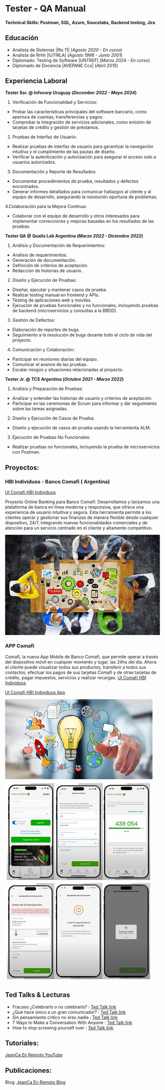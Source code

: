 # Tester - QA Manual

#### Technical Skills: Postman, SQL, Azure, Soucelabs, Backend testing, Jira

## Educación
- Analista de Sistemas |Ifts 11| (_Agosto 2020 - En curso_)
- Analista de Rrhh |IUTIRLA| (_Agosto 1996 - Junio 2001_)							       		
- Diplomado: Testing de Software |UNTREF| (_Marzo 2024 - En curso_)
- Diplomado de Docencia |AVEPANE Ccs| (_Abril 2015_) 			        		

## Experiencia Laboral
**Tester Ssr. @ Infocorp Uruguay (_December 2022 - Mayo 2024_)**
1. Verificación de Funcionalidad y Servicios:
- Probar las características principales del software bancario, como apertura de cuentas, transferencias y pagos.
- Comprobar la integración de servicios adicionales, como emisión de tarjetas de crédito y gestión de préstamos.

2. Pruebas de Interfaz de Usuario:
- Realizar pruebas de interfaz de usuario para garantizar la navegación intuitiva y el cumplimiento de las pautas de diseño.
- Verificar la autenticación y autorización para asegurar el acceso solo a usuarios autorizados.

3. Documentación y Reporte de Resultados:
- Documentar procedimientos de prueba, resultados y defectos encontrados.
- Generar informes detallados para comunicar hallazgos al cliente y al equipo de desarrollo, asegurando la resolución oportuna de problemas.

4.Colaboración para la Mejora Continua:
- Colaborar con el equipo de desarrollo y otros interesados para implementar correcciones y mejoras basadas en los resultados de las pruebas.

**Tester QA @ Qualis Lab Argentina (_Marzo 2022 - Diciembre 2022_)**
1. Análisis y Documentación de Requerimientos:
- Análisis de requerimientos.
- Generación de documentación.
- Definición de criterios de aceptación.
- Redacción de historias de usuario.

2. Diseño y Ejecución de Pruebas:
- Diseñar, ejecutar y mantener casos de prueba.
- Realizar testing manual en frontend y APIs.
- Testing de aplicaciones web y móviles.
- Ejecución de pruebas funcionales y no funcionales, incluyendo pruebas de backend (microservicios y consultas a la BBDD).

3. Gestión de Defectos:
- Elaboración de reportes de bugs.
- Seguimiento a la resolución de bugs durante todo el ciclo de vida del proyecto.

4. Comunicación y Colaboración:
- Participar en reuniones diarias del equipo.
- Comunicar el avance de las pruebas.
- Escalar riesgos y situaciones relacionadas al proyecto.

**Tester Jr. @ TCS Argentina (_Octubre 2021 - Marzo 2022_)**
1. Análisis y Preparación de Pruebas:
- Analizar y entender las historias de usuario y criterios de aceptación.
- Participar en las ceremonias de Scrum para informar y dar seguimiento sobre las tareas asignadas.

2. Diseño y Ejecución de Casos de Prueba:
- Diseño y ejecución de casos de prueba usando la herramienta ALM.

3. Ejecución de Pruebas No Funcionales:
- Realizar pruebas no funcionales, incluyendo la prueba de microservicios con Postman.

## Proyectos:
### HBI Individuos - Banco Comafi ( Argentina)
[UI Comafi HBI Individuos]([(https://www.comafi.com.ar/atencion-cliente-individuos/tutoriales.aspx)])

Proyecto Online Banking para Banco Comafi: Desarrollamos y lanzamos una plataforma de banca en línea moderna y responsiva, que ofrece una experiencia de usuario intuitiva y segura. Esta herramienta permite a los clientes operar y gestionar sus finanzas de manera flexible desde cualquier dispositivo, 24/7, integrando nuevas funcionalidades comerciales y de atención para un servicio centrado en el cliente y altamente competitivo.

![EEG Band Discovery](/assets/img/eeg_band_discovery.jpeg)

### APP Comafi
Comafi, la nueva App Mobile de Banco Comafi, que permite operar a través del dispositivo móvil en cualquier momento y lugar, las 24hs del día. Ahora el cliente puede visualizar todos sus productos, transferir a todos sus contactos, efectuar los pagos de sus tarjetas Comafi y de otras tarjetas de crédito, pagar impuestos, servicios y realizar recargas.
[UI Comafi HBI Individuos]([(https://www.comafi.com.ar/atencion-cliente-individuos/tutoriales.aspx)])

[UI Comafi HBI Individuos App]([(https://www.comafi.com.ar/atencion-cliente-individuos/tutoriales.aspx)])


![Bike Study](/assets/img/bike_study.jpeg)
![Bike Study1](/assets/img/bike_study1.jpeg)
![Bike Study2](/assets/img/bike_study2.jpeg)

## Ted Talks & Lecturas
- Fracaso ¿Celebrarlo o no celebrarlo? :   [Ted Talk link ]([(https://youtu.be/fa4BtTAlqZk?si=EKwUHvz9BeIz9Jv6)])
- ¿Qué hace único a un gran comunicador? : [Ted Talk link ]([(https://youtu.be/diz6S0LEvfA?si=69CG5Ovh7oRzx5Ms)])
- Sin pensamiento critico no eres nadie :  [Ted Talk link ]([(https://youtu.be/WxC4RfTiOsM?si=BL1xBf9XOFLFRyfk)])
- 7 Ways to Make a Conversation With Anyone : [Ted Talk link ]([(https://youtu.be/F4Zu5ZZAG7I?si=A7rqoD4BOV4DVgCS)])
- How to stop screwing yourself over : [Ted Talk link ]([(https://youtu.be/Lp7E973zozc?si=BZNSrvieepsxLFpa)])

## Tutoriales:
[JeanCa En Remoto YouTube]([(https://www.youtube.com/channel/UC0lpnIO6SAJnr81KtU9bcuA)])

## Publicaciones:
Blog: [JeanCa En Remoto Blog](https://jeancaenremoto.wordpress.com/)
